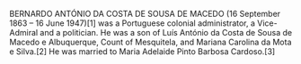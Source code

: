 BERNARDO ANTÓNIO DA COSTA DE SOUSA DE MACEDO (16 September 1863 – 16 June 1947)[1] was a Portuguese colonial administrator, a Vice-Admiral and a politician. He was a son of Luís António da Costa de Sousa de Macedo e Albuquerque, Count of Mesquitela, and Mariana Carolina da Mota e Silva.[2] He was married to Maria Adelaide Pinto Barbosa Cardoso.[3]
